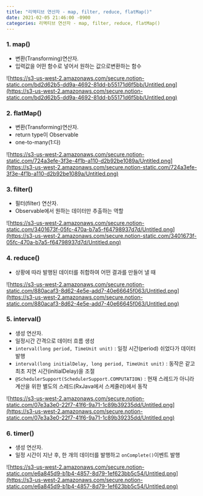 ```yaml
---
title: "리액티브 연산자 - map, filter, reduce, flatMap()"
date: 2021-02-05 21:46:00 -0900
categories: 리액티브 연산자 - map, filter, reduce, flatMap()
---
```


### 1. map()

- 변환(Transforming)연산자.
- 입력값을 어떤 함수로 넣어서 원하는 값으로변환하는 함수

![https://s3-us-west-2.amazonaws.com/secure.notion-static.com/bd2d62b5-dd9a-4692-81dd-b55171d6f5bb/Untitled.png](https://s3-us-west-2.amazonaws.com/secure.notion-static.com/bd2d62b5-dd9a-4692-81dd-b55171d6f5bb/Untitled.png)

### 2. flatMap()

- 변환(Transforming)연산자.
- return type이 Observable
- one-to-many(1:다)

![https://s3-us-west-2.amazonaws.com/secure.notion-static.com/724a3efe-3f3e-4f1b-a110-d2b92be1089a/Untitled.png](https://s3-us-west-2.amazonaws.com/secure.notion-static.com/724a3efe-3f3e-4f1b-a110-d2b92be1089a/Untitled.png)

### 3. filter()

- 필터(filter) 연산자.
- Observable에서 원하는 데이터만 추출하는 역할

![https://s3-us-west-2.amazonaws.com/secure.notion-static.com/3401673f-05fc-470a-b7a5-f64798937d7d/Untitled.png](https://s3-us-west-2.amazonaws.com/secure.notion-static.com/3401673f-05fc-470a-b7a5-f64798937d7d/Untitled.png)

### 4. reduce()

- 상황에 따라 발행된 데이터를 취합하여 어떤 결과를 만들어 낼 때

![https://s3-us-west-2.amazonaws.com/secure.notion-static.com/880acaf3-8d62-4e5e-add7-40e66645f063/Untitled.png](https://s3-us-west-2.amazonaws.com/secure.notion-static.com/880acaf3-8d62-4e5e-add7-40e66645f063/Untitled.png)

### 5. interval()

- 생성 연산자.
- 일정시간 간격으로 데이터 흐름 생성
- `interval(long period, TimeUnit unit)` : 일정 시간(period) 쉬었다가 데이터 발행
- `interval(long initialDelay, long period, TimeUnit unit)` : 동작은 같고 최초 지연 시간(initialDelay)을 조절
- `@SchedulerSupport(SchedulerSupport.COMPUTATION)` : 현재 스레드가 아니라 계산을 위한 별도의 스레드(RxJava에서 스케줄러)에서 동작

![https://s3-us-west-2.amazonaws.com/secure.notion-static.com/07e3a3e0-22f7-41f6-9a71-1c89b39235dd/Untitled.png](https://s3-us-west-2.amazonaws.com/secure.notion-static.com/07e3a3e0-22f7-41f6-9a71-1c89b39235dd/Untitled.png)

### 6. timer()

- 생성 연산자.
- 일정 시간이 지난 후, 한 개의 데이터를 발행하고 `onComplete()`이벤트 발행

![https://s3-us-west-2.amazonaws.com/secure.notion-static.com/e6a845d9-b1b4-4857-8d79-1ef623bb5c54/Untitled.png](https://s3-us-west-2.amazonaws.com/secure.notion-static.com/e6a845d9-b1b4-4857-8d79-1ef623bb5c54/Untitled.png)